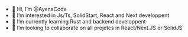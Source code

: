 - 👋 Hi, I’m @AyenaCode
- 👀 I’m interested in Js/Ts, SolidStart, React and Next developpent
- 🌱 I’m currently learning Rust and backend developpent
- 💞️ I’m looking to collaborate on all projetcs in React/Next.JS or SolidJS

